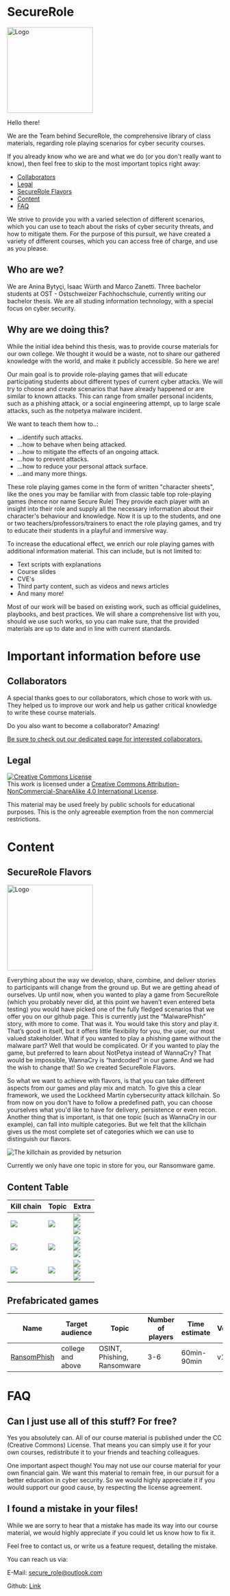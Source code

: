 # SecureRole

<img src="images/logo.png" alt="Logo" width="200"/>

Hello there!

We are the Team behind SecureRole, the comprehensive library of class materials, regarding role playing scenarios for cyber security courses.

If you already know who we are and what we do (or you don't really want to know), then feel free to skip to the most important topics right away:

- [Collaborators](#collaborators)
- [Legal](#legal)
- [SecureRole Flavors](#securerole-flavors)
- [Content](#content-table)
- [FAQ](#faq)

We strive to provide you with a varied selection of different scenarios, which you can use to teach about the risks of cyber security threats, and how to mitigate them.
For the purpose of this pursuit, we have created a variety of different courses, which you can access free of charge, and use as you please.

## Who are we?

We are Anina Bytyçi, Isaac Würth and Marco Zanetti.
Three bachelor students at OST - Ostschweizer Fachhochschule, currently writing our bachelor thesis. We are all studing information technology, with a special focus on cyber security.

## Why are we doing this?

While the initial idea behind this thesis, was to provide course materials for our own college.
We thought it would be a waste, not to share our gathered knowledge with the world, and make it publicly accessible.
So here we are!

Our main goal is to provide role-playing games that will educate participating students about different types of current cyber attacks.
We will try to choose and create scenarios that have already happened or are similar to known attacks.
This can range from smaller personal incidents, such as a phishing attack, or a social engineering attempt, up to large scale attacks, such as the notpetya malware incident.

We want to teach them how to..:

- ...identify such attacks.
- ...how to behave when being attacked.
- ...how to mitigate the effects of an ongoing attack.
- ...how to prevent attacks.
- ...how to reduce your personal attack surface.
- ...and many more things.

These role playing games come in the form of written "character sheets", like the ones you may be familiar with from classic table top role-playing games (hence nor name Secure Rule)
They provide each player with an insight into their role and supply all the necessary information about their character's behaviour and knowledge.
Now it is up to the students, and one or two teachers/professors/trainers to enact the role playing games, and try to educate their students in a playful and immersive way.

To increase the educational effect, we enrich our role playing games with additional information material.
This can include, but is not limited to:

- Text scripts with explanations
- Course slides
- CVE's
- Third party content, such as videos and news articles
- And many more!

Most of our work will be based on existing work, such as official guidelines, playbooks, and best practices.
We will share a comprehensive list with you, should we use such works, so you can make sure, that the provided materials are up to date and in line with current standards.

# Important information before use

## Collaborators

A special thanks goes to our collaborators, which chose to work with us.
They helped us to improve our work and help us gather critical knowledge to write these course materials.

Do you also want to become a collaborator?
Amazing!

[Be sure to check out our dedicated page for interested collaborators.](COLLABORATION.md)

## Legal

<a rel="license" href="http://creativecommons.org/licenses/by-nc-sa/4.0/"><img alt="Creative Commons License" style="border-width:0" src="https://i.creativecommons.org/l/by-nc-sa/4.0/88x31.png" /></a><br />This work is licensed under a <a rel="license" href="http://creativecommons.org/licenses/by-nc-sa/4.0/">Creative Commons Attribution-NonCommercial-ShareAlike 4.0 International License</a>.

This material may be used freely by public schools for educational purposes.
This is the only agreeable exemption from the non commercial restrictions.

# Content

## SecureRole Flavors

<img src="images/flavorslogo.png" alt="Logo" width="200"/>

Everything about the way we develop, share, combine, and deliver stories to participants will change from the ground up.
But we are getting ahead of ourselves.
Up until now, when you wanted to play a game from SecureRole (which you probably never did, at this point we haven’t even entered beta testing) you would have picked one of the fully fledged scenarios that we offer you on our github page.
This is currently just the “MalwarePhish” story, with more to come.
That was it.
You would take this story and play it.
That’s good in itself, but it offers little flexibility for you, the user, our most valued stakeholder.
What if you wanted to play a phishing game without the malware part?
Well that would be complicated.
Or if you wanted to play the game, but preferred to learn about NotPetya instead of WannaCry?
That would be impossible, WannaCry is “hardcoded” in our game.
And we had the wish to change that!
So we created SecureRole Flavors.

So what we want to achieve with flavors, is that you can take different aspects from our games and play mix and match.
To give this a clear framework, we used the Lockheed Martin cybersecurity attack killchain.
So from now on you don't have to follow a predefined path, you can choose yourselves what you'd like to have for delivery, persistence or even recon.
Another thing that is important, is that one topic (such as WannaCry in our example), can fall into multiple categories.
But we felt that the killchain gives us the most complete set of categories which we can use to distinguish our flavors.

![The killchain as provided by netsurion](https://www.netsurion.com/Corporate/media/Corporate/Images/Blog/Images/Cyber-Kill-Chain.png)

Currently we only have one topic in store for you, our Ransomware game.

## Content Table

| Kill chain                                                           | Topic                                                            | Extra                                                                                                                                                                                                |
| -------------------------------------------------------------------- | ---------------------------------------------------------------- | ---------------------------------------------------------------------------------------------------------------------------------------------------------------------------------------------------- |
| <img src="https://badgen.net/badge/Category/Recon/blue?" />          | <img src="https://badgen.net/badge/Topic/OSINT/blue?" />         | [<img src="https://badgen.net/badge/Supporting%20Material/Yes/green?" />](01_Recon/OSINT/SupportingMaterial/supportingMaterial_OSINT.pdf) <br/><img src="https://badgen.net/badge/Script/No/red?" /> <br/><img src="https://badgen.net/badge/Slides/No/red?" />          |
| <img src="https://badgen.net/badge/Category/Delivery/yellow?" />    | <img src="https://badgen.net/badge/Topic/Phishing/yellow?" />    | [<img src="https://badgen.net/badge/Supporting%20Material/Yes/green?" />](02_Deliver/Phishing/SupportingMaterial/supportingMaterial_Phishing.pdf) <br/>[<img src="https://badgen.net/badge/Script/Yes/green?" />](02_Deliver/Phishing/Scripts/phishingScript.pdf) <br/> <img src="https://badgen.net/badge/Slides/Yes/green?" /> |
| <img src="https://badgen.net/badge/Category/Exploitation/orange?" /> | <img src="https://badgen.net/badge/Topic/Ransomware/orange?" /> | [<img src="https://badgen.net/badge/Supporting%20Material/Yes/green?" />](03_Exploit/Ransomware/SupportingMaterial/supportingMaterial_Ransomware.pdf) <br/>[<img src="https://badgen.net/badge/Script/Yes/green?" />](03_Exploit/Ransomware/Scripts/Script_malware.pdf) <br/> [<img src="https://badgen.net/badge/Slides/Yes/green?" />](03_Exploit/Ransomware/Slides/Malware.pptx") |

## Prefabricated games

| Name                                                                                 | Target audience   | Topic                       | Number of players | Time estimate | Version | Character Sheets | GM File |
| ------------------------------------------------------------------------------------ | ----------------- | --------------------------- | ----------------- | ------------- | ------- | - | - |
| [RansomPhish](00_MasterFiles/MalwarePhish) | college and above | OSINT, Phishing, Ransomware | 3-6               | 60min-90min   | v1.0    | [<img src="https://badgen.net/badge/%20/RansomPhish/orange?" />](00_MasterFiles/MalwarePhish/Characters.pdf) | [<img src="https://badgen.net/badge/%20/RansomPhish/orange?" />](00_MasterFiles/MalwarePhish/GM.pdf) |

# FAQ

## Can I just use all of this stuff? For free?

Yes you absolutely can.
All of our course material is published under the CC (Creative Commons) License.
That means you can simply use it for your own courses, redistribute it to your friends and teaching colleagues.

One important aspect though!
You may not use our course material for your own financial gain.
We want this material to remain free, in our pursuit for a better education in cyber security.
So we would highly appreciate it if you would support our good cause, by respecting the license agreement.

## I found a mistake in your files!

While we are sorry to hear that a mistake has made its way into our course material, we would highly appreciate if you could let us know how to fix it.

Feel free to contact us, or write us a feature request, detailing the mistake.

You can reach us via:

E-Mail: [secure_role@outlook.com](mailto:secure_role@outlook.com)

Github: [Link](https://github.com/SecureRole/SecureRole)
